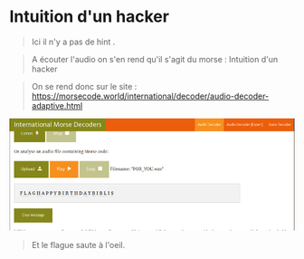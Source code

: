 # Intuition d'un hacker

>Ici il n'y a pas de hint .

> A écouter l'audio on s'en rend qu'il s'agit du morse : Intuition d'un hacker

> On se rend donc sur le site : https://morsecode.world/international/decoder/audio-decoder-adaptive.html



![](w.png?raw=true)


> Et le flague saute à l'oeil.


